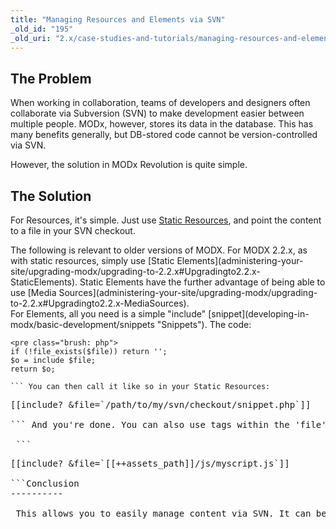 ```yaml
---
title: "Managing Resources and Elements via SVN"
_old_id: "195"
_old_uri: "2.x/case-studies-and-tutorials/managing-resources-and-elements-via-svn"
---
```


The Problem
-----------

 When working in collaboration, teams of developers and designers often collaborate via Subversion (SVN) to make development easier between multiple people. MODx, however, stores its data in the database. This has many benefits generally, but DB-stored code cannot be version-controlled via SVN.

 However, the solution in MODx Revolution is quite simple.

The Solution
------------

 For Resources, it's simple. Just use [Static Resources](making-sites-with-modx/structuring-your-site/resources/static-resource "Static Resource"), and point the content to a file in your SVN checkout.

<div class="note"> The following is relevant to older versions of MODX. For MODX 2.2.x, as with static resources, simply use [Static Elements](administering-your-site/upgrading-modx/upgrading-to-2.2.x#Upgradingto2.2.x-StaticElements). Static Elements have the further advantage of being able to use [Media Sources](administering-your-site/upgrading-modx/upgrading-to-2.2.x#Upgradingto2.2.x-MediaSources). </div> For Elements, all you need is a simple "include" [snippet](developing-in-modx/basic-development/snippets "Snippets"). The code:

 ```
<pre class="brush: php">
if (!file_exists($file)) return '';
$o = include $file;
return $o;

``` You can then call it like so in your Static Resources:

 ```
<pre class="brush: php">
[[include? &file=`/path/to/my/svn/checkout/snippet.php`]]

``` And you're done. You can also use tags within the 'file' parameter, such as this:

 ```
<pre class="brush: php">
[[include? &file=`[[++assets_path]]/js/myscript.js`]]

```Conclusion
----------

 This allows you to easily manage content via SVN. It can be achieved with [Templates](making-sites-with-modx/structuring-your-site/templates "Templates") and [TVs](making-sites-with-modx/customizing-content/template-variables "Template Variables") as well; just plop the include snippet wherever you need filesystem-based files.
